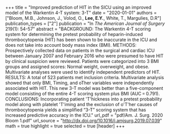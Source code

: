 +++
title = "Improved prediction of HIT in the SICU using an improved model of the Warkentin 4-T system: 3-T"
date = "2020-01-01"
authors = ["Bloom, M.B., Johnson, J., Volod, O., **Lee, E.Y.**, White, T., Margulies, D.R"]
publication_types = ["2"]
publication = "In *The American Journal of Surgery* 219(1): 54-57"
abstract = "BACKGROUND: The Warkentin 4-T scoring system for determining the pretest probability of heparin-induced thrombocytopenia (HIT) has been shown to be inaccurate in the ICU and does not take into account body mass index (BMI). METHODS: Prospectively collected data on patients in the surgical and cardiac ICU between January 2007 and February 2016 who were presumed to have HIT by clinical suspicion were reviewed. Patients were categorized into 3 BMI groups and assigned scores: Normal weight, overweight, and obese. Multivariate analyses were used to identify independent predictors of HIT. RESULTS: A total of 523 patients met inclusion criteria. Multivariate analysis showed that only BMI, Timing, and oTher variables were independently associated with HIT. This new 3-T model was better than a five-component model consisting of the entire 4-T scoring system plus BMI (AUC = 0.791). CONCLUSIONS: Incorporating patient 'T'hickness into a pretest probability model along with platelet 'T'iming and the exclusion of o'T'her causes of thrombocytopenia yields a simplified “3-T” scoring system that has increased predictive accuracy in the ICU."
url_pdf = "pdf/Am. J. Surg. 2020 Bloom 1.pdf"
url_source = "http://dx.doi.org/10.1016/j.amjsurg.2019.07.039"
math = true
highlight = true
selected = true
[header]
+++
